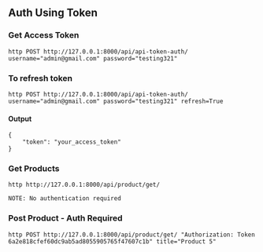## Auth Using Token

### Get Access Token
```
http POST http://127.0.0.1:8000/api/api-token-auth/  username="admin@gmail.com" password="testing321"
```

### To refresh token
```
http POST http://127.0.0.1:8000/api/api-token-auth/  username="admin@gmail.com" password="testing321" refresh=True
```

#### Output
```
{
    "token": "your_access_token"
}
```

### Get Products
``` 
http http://127.0.0.1:8000/api/product/get/
```
`NOTE: No authentication required`

### Post Product - Auth Required
```
http POST http://127.0.0.1:8000/api/product/get/ "Authorization: Token 6a2e818cfef60dc9ab5ad8055905765f47607c1b" title="Product 5"
```